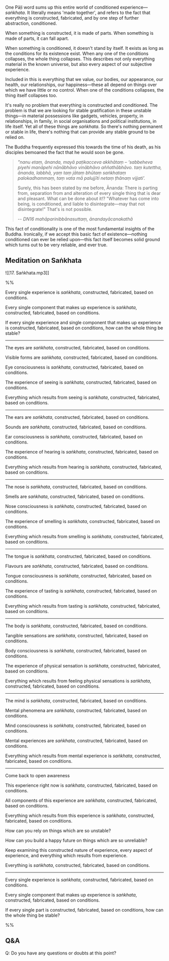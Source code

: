 One Pāḷi word sums up this entire world of conditioned experience—*saṅkhata*. It literally means 'made together', and refers to the fact that everything is constructed, fabricated, and by one step of further abstraction, conditioned.

When something is constructed, it is made of parts. When something is made of parts, it can fall apart.

When something is conditioned, it doesn't stand by itself. It exists as long as the conditions for its existence exist. When any one of the conditions collapses, the whole thing collapses. This describes not only everything material in the known universe, but also every aspect of our subjective experience.

Included in this is everything that we value, our bodies, our appearance, our health, our relationships, our happiness—these all depend on things over which we have little or no control. When one of the conditions collapses, the thing itself collapses too.

It's really no problem that everything is constructed and conditioned. The problem is that we are looking for stable gratification in these unstable things—in material possessions like gadgets, vehicles, property, in relationships, in family, in social organisations and political institutions, in life itself. Yet all of these things are *saṅkhata*. So there's nothing permanent or stable in life, there's nothing that can provide any stable ground to be relied on.

The Buddha frequently expressed this towards the time of his death, as his disciples bemoaned the fact that he would soon be gone.

> *"nanu etaṃ, ānanda, mayā paṭikacceva akkhātaṃ – ‘sabbeheva piyehi manāpehi nānābhāvo vinābhāvo aññathābhāvo. taṃ kutettha, ānanda, labbhā, yaṃ taṃ jātaṃ bhūtaṃ saṅkhataṃ palokadhammaṃ, taṃ vata mā palujjīti netaṃ ṭhānaṃ vijjati’.*
> 
> Surely, this has been stated by me before, Ānanda: There is parting from, separation from and alteration of every single thing that is dear and pleasant. What can be done about it!? "Whatever has come into being, is conditioned, and liable to disintegrate—may that not disintegrate!" That's is not possible.
> 
> -- *DN16 mahāparinibbānasuttaṃ, ānandayācanakathā*

This fact of conditionality is one of the most fundamental insights of the Buddha. Ironically, if we accept this basic fact of existence—nothing conditioned can ever be relied upon—this fact itself becomes solid ground which turns out to be very reliable, and ever true.
## Meditation on Saṅkhata

![[17. Saṅkhata.mp3]]

%% 

Every single experience is *saṅkhata*, constructed, fabricated, based on conditions.

Every single component that makes up experience is *saṅkhata*, constructed, fabricated, based on conditions.

If every single experience and single component that makes up experience is constructed, fabricated, based on conditions, how can the whole thing be stable?

---
The eyes are *saṅkhata*, constructed, fabricated, based on conditions.

Visible forms are *saṅkhata*, constructed, fabricated, based on conditions.

Eye consciousness is *saṅkhata*, constructed, fabricated, based on conditions.

The experience of seeing is *saṅkhata*, constructed, fabricated, based on conditions.

Everything which results from seeing is *saṅkhata*, constructed, fabricated, based on conditions.

---
The ears are *saṅkhata*, constructed, fabricated, based on conditions.

Sounds are *saṅkhata*, constructed, fabricated, based on conditions.

Ear consciousness is *saṅkhata*, constructed, fabricated, based on conditions.

The experience of hearing is *saṅkhata*, constructed, fabricated, based on conditions.

Everything which results from hearing is *saṅkhata*, constructed, fabricated, based on conditions.

---
The nose is *saṅkhata*, constructed, fabricated, based on conditions.

Smells are *saṅkhata*, constructed, fabricated, based on conditions.

Nose consciousness is *saṅkhata*, constructed, fabricated, based on conditions.

The experience of smelling is *saṅkhata*, constructed, fabricated, based on conditions.

Everything which results from smelling is *saṅkhata*, constructed, fabricated, based on conditions.

---
The tongue is *saṅkhata*, constructed, fabricated, based on conditions.

Flavours are *saṅkhata*, constructed, fabricated, based on conditions.

Tongue consciousness is *saṅkhata*, constructed, fabricated, based on conditions.

The experience of tasting is *saṅkhata*, constructed, fabricated, based on conditions.

Everything which results from tasting is *saṅkhata*, constructed, fabricated, based on conditions.

---
The body is *saṅkhata*, constructed, fabricated, based on conditions.

Tangible sensations are *saṅkhata*, constructed, fabricated, based on conditions.

Body consciousness is *saṅkhata*, constructed, fabricated, based on conditions.

The experience of physical sensation is *saṅkhata*, constructed, fabricated, based on conditions.

Everything which results from feeling physical sensations is *saṅkhata*, constructed, fabricated, based on conditions.

---
The mind is *saṅkhata*, constructed, fabricated, based on conditions.

Mental phenomena are *saṅkhata*, constructed, fabricated, based on conditions.

Mind consciousness is *saṅkhata*, constructed, fabricated, based on conditions.

Mental experiences are *saṅkhata*, constructed, fabricated, based on conditions.

Everything which results from mental experience is *saṅkhata*, constructed, fabricated, based on conditions.

---
Come back to open awareness

This experience right now is *saṅkhata*, constructed, fabricated, based on conditions.

All components of this experience are *saṅkhata*, constructed, fabricated, based on conditions.

Everything which results from this experience is *saṅkhata*, constructed, fabricated, based on conditions.

How can you rely on things which are so unstable?

How can you build a happy future on things which are so unreliable? 

Keep examining this constructed nature of experience, every aspect of experience, and everything which results from experience.

Everything is *saṅkhata*, constructed, fabricated, based on conditions.

---

Every single experience is *saṅkhata*, constructed, fabricated, based on conditions.

Every single component that makes up experience is *saṅkhata*, constructed, fabricated, based on conditions.

If every single part is constructed, fabricated, based on conditions, how can the whole thing be stable?

%%

## Q&A

Q: Do you have any questions or doubts at this point?


